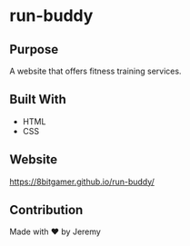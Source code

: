# run-buddy

## Purpose
A website that offers fitness training services.

## Built With
* HTML
* CSS

## Website
https://8bitgamer.github.io/run-buddy/

## Contribution
Made with ❤️ by Jeremy
